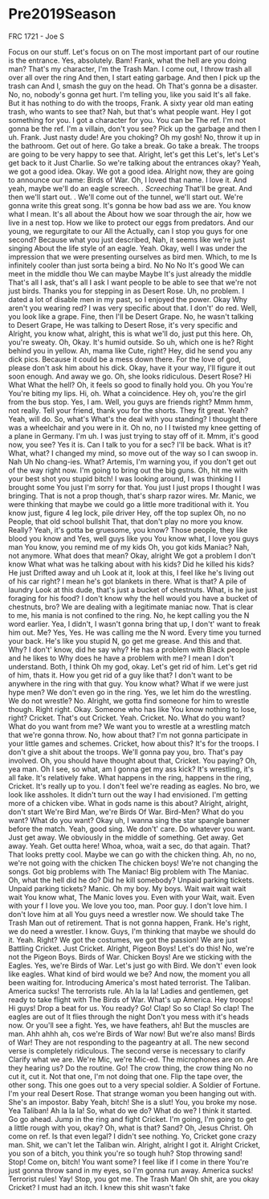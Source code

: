 # Pre2019Season
FRC 1721 - Joe S

Focus on our stuff.
Let's focus on on The most important part of our routine is the entrance.
Yes, absolutely.
Bam! Frank, what the hell are you doing man? That's my character, I'm the Trash Man.
I come out, I throw trash all over all over the ring And then, I start eating garbage.
And then I pick up the trash can And I, smash the guy on the head.
Oh That's gonna be a disaster.
No, no, nobody's gonna get hurt.
I'm telling you, like you said It's all fake.
But it has nothing to do with the troops, Frank.
A sixty year old man eating trash, who wants to see that? Nah, but that's what people want.
Hey I got something for you.
I got a character for you.
You can be The ref.
I'm not gonna be the ref.
I'm a villain, don't you see? Pick up the garbage and then I uh.
Frank.
Just nasty dude! Are you choking? Oh my gosh! No, throw it up in the bathroom.
Get out of here.
Go take a break.
Go take a break.
The troops are going to be very happy to see that.
Alright, let's get this Let's, let's Let's get back to it Just Charlie.
So we're talking about the entrances okay? Yeah, we got a good idea.
Okay.
We got a good idea.
Alright now, they are going to announce our name: Birds of War.
Oh, I loved that name.
I love it.
And yeah, maybe we'll do an eagle screech.
.
*Screeching* That'll be great.
And then we'll start out.
.
We'll come out of the tunnel, we'll start out.
We're gonna write this great song.
It's gonna be how bad ass we are.
You know what I mean.
It's all about the About how we soar through the air, how we live in a nest top.
How we like to protect our eggs from predators.
And our young, we regurgitate to our All the Actually, can I stop you guys for one second? Because what you just described, Nah, it seems like we're just singing About the life style of an eagle.
Yeah.
Okay, well I was under the impression that we were presenting ourselves as bird men.
Which, to me Is infinitely cooler than just sorta being a bird.
No No No It's good We can meet in the middle thou We can maybe Maybe It's just already the middle That's all I ask, that's all I ask I want people to be able to see that we're not just birds.
Thanks you for stepping in as Desert Rose.
Uh, no problem.
I dated a lot of disable men in my past, so I enjoyed the power.
Okay Why aren't you wearing red? I was very specific about that.
I don't' do red.
Well, you look like a grape.
Fine, then I'll be Desert Grape.
No, he wasn't talking to Desert Grape, He was talking to Desert Rose, it's very specific and Alright, you know what, alright, this is what we'll do, just put this here.
Oh, you're sweaty.
Oh, Okay.
It's humid outside.
So uh, which one is he? Right behind you in yellow.
Ah, mama like Cute, right? Hey, did he send you any dick pics.
Because it could be a mess down there.
For the love of god, please don't ask him about his dick.
Okay, have it your way, I'll figure it out soon enough.
And away we go.
Oh, she looks ridiculous.
Desert Rose? Hi What What the hell? Oh, it feels so good to finally hold you.
Oh you You're You're biting my lips.
Hi, oh.
What a coincidence.
Hey oh, you're the girl from the bus stop.
Yes, I am.
Well, you guys are friends right? Mmm hmm, not really.
Tell your friend, thank you for the shorts.
They fit great.
Yeah? Yeah, will do.
So, what's What's the deal with you standing? I thought there was a wheelchair and you were in it.
Oh no, no I I twisted my knee getting of a plane in Germany.
I'm uh.
I was just trying to stay off of it.
Mmm, it's good now, you see? Yes it is.
Can I talk to you for a sec? I'll be back.
What is it? What, what? I changed my mind, so move out of the way so I can swoop in.
Nah Uh No chang-ies.
What? Artemis, I'm warning you, if you don't get out of the way right now.
I'm going to bring out the big guns.
Oh, hit me with your best shot you stupid bitch! I was looking around, I was thinking I I brought some You just I'm sorry for that.
You just I just props I thought I was bringing.
That is not a prop though, that's sharp razor wires.
Mr.
Manic, we were thinking that maybe we could go a little more traditional with it.
You know just, figure 4 leg lock, pile driver Hey, off the top suplex Oh, no no People, that old school bullshit That, that don't play no more you know.
Really? Yeah, it's gotta be gruesome, you know? Those people, they like blood you know and Yes, well guys like you You know what, I love you guys man You know, you remind me of my kids Oh, you got kids Maniac? Nah, not anymore.
What does that mean? Okay, alright We got a problem I don't know What what was he talking about with his kids? Did he killed his kids? He just Drifted away and uh Look at it, look at this, I feel like he's living out of his car right? I mean he's got blankets in there.
What is that? A pile of laundry Look at this dude, that's just a bucket of chestnuts.
What, is he just foraging for his food? I don't know why the hell would you have a bucket of chestnuts, bro? We are dealing with a legitimate maniac now.
That is clear to me, his mania is not confined to the ring.
No, he kept calling you the N word earlier.
Yea, I didn't, I wasn't gonna bring that up, I don't' want to freak him out.
Me? Yes, Yes.
He was calling me the N word.
Every time you turned your back.
He's like you stupid N, go get me grease.
And this and that.
Why? I don't' know, did he say why? He has a problem with Black people and he likes to Why does he have a problem with me? I mean I don't understand.
Both, I think Oh my god, okay.
Let's get rid of him.
Let's get rid of him, thats it.
How you get rid of a guy like that? I don't want to be anywhere in the ring with that guy.
You know what? What if we were just hype men? We don't even go in the ring.
Yes, we let him do the wrestling.
We do not wrestle? No.
Alright, we gotta find someone for him to wrestle though.
Right right.
Okay.
Someone who has like You know nothing to lose, right? Cricket.
That's out Cricket.
Yeah.
Cricket.
No.
What do you want? What do you want from me? We want you to wrestle at a wrestling match that we're gonna throw.
No, how about that? I'm not gonna participate in your little games and schemes.
Cricket, how about this? It's for the troops.
I don't give a shit about the troops.
We'll gonna pay you, bro.
That's pay involved.
Oh, you should have thought about that, Cricket.
You paying? Oh, yea man.
Oh I see, so what, am I gonna get my ass kick? It's wrestling, it's all fake.
It's relatively fake.
What happens in the ring, happens in the ring, Cricket.
It's really up to you.
I don't feel we're reading as eagles.
No bro, we look like assholes.
It didn't turn out the way I had envisioned.
I'm getting more of a chicken vibe.
What in gods name is this about? Alright, alright, don't start We're Bird Man, we're Birds Of War.
Bird-Men? What do you want? What do you want? Okay uh, I wanna sing the star spangle banner before the match.
Yeah, good sing.
We don't' care.
Do whatever you want.
Just get away.
We obviously in the middle of something.
Get away.
Get away.
Yeah.
Get outta here! Whoa, whoa, wait a sec, do that again.
That? That looks pretty cool.
Maybe we can go with the chicken thing.
Ah, no no, we're not going with the chicken The chicken boys! We're not changing the songs.
Got big problems with The Maniac! Big problem with The Maniac.
Oh, what the hell did he do? Did he kill somebody? Unpaid parking tickets.
Unpaid parking tickets? Manic.
Oh my boy.
My boys.
Wait wait wait wait wait You know what, The Manic loves you.
Even with your Wait, wait.
Even with your f I love you.
We love you too, man.
Poor guy.
I don't love him.
I don't love him at all You guys need a wrestler now.
We should take The Trash Man out of retirement.
That is not gonna happen, Frank.
He's right, we do need a wrestler.
I know.
Guys, I'm thinking that maybe we should do it.
Yeah.
Right? We got the costumes, we got the passion! We are just Battling Cricket.
Just Cricket.
Alright, Pigeon Boys! Let's do this! No, we're not the Pigeon Boys.
Birds of War.
Chicken Boys! Are we sticking with the Eagles.
Yes, we're Birds of War.
Let's just go with Bird.
We don't' even look like eagles.
What kind of bird would we be? And now, the moment you all been waiting for.
Introducing America's most hated terrorist.
The Taliban.
America sucks! The terrorists rule.
Ah la la la! Ladies and gentlemen, get ready to take flight with The Birds of War.
What's up America.
Hey troops! Hi guys! Drop a beat for us.
You ready? Go! Clap! So so Clap! So clap! The eagles are out of It flies through the night Don't you mess with it's heads now.
Or you'll see a fight.
Yes, we have feathers, ah! But the muscles are man.
Ahh ahhh ah, cos we're Birds of War now! But we're also mans! Birds of War! They are not responding to the pageantry at all.
The new second verse is completely ridiculous.
The second verse is necessary to clarify Clarify what we are.
We're Mic, we're Mic-ed.
The microphones are on.
Are they hearing us? Do the routine.
Go! The crow thing, the crow thing No no cut it, cut it.
Not that one, I'm not doing that one.
Flip the tape over, the other song.
This one goes out to a very special soldier.
A Soldier of Fortune.
I'm your real Desert Rose.
That strange woman you been hanging out with.
She's an impostor.
Baby Yeah, bitch! She is a slut! You, you broke my nose.
Yea Taliban! Ah la la la! So, what do we do? What do we? I think it started.
Go go ahead.
Jump in the ring and fight Cricket.
I'm going, I'm going to get a little rough with you, okay? Oh, what is that? Sand? Oh, Jesus Christ.
Oh come on ref.
Is that even legal? I didn't see nothing.
Yo, Cricket gone crazy man.
Shit, we can't let the Taliban win.
 Alright, alright I got it.
Alright Cricket, you son of a bitch, you think you're so tough huh? Stop throwing sand! Stop! Come on, bitch! You want some? I feel like if I come in there You're just gonna throw sand in my eyes, so I'm gonna run away.
America sucks! Terrorist rules! Yay! Stop, you got me.
The Trash Man! Oh shit, are you okay Cricket? I must had an itch.
I knew this shit wasn't fake

